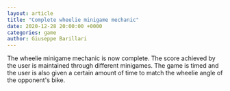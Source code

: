 ```yaml
---  
layout: article  
title: "Complete wheelie minigame mechanic"  
date: 2020-12-28 20:00:00 +0000  
categories: game
author: Giuseppe Barillari  
---  
```

The wheelie minigame mechanic is now complete. The score achieved by the user is maintained through different minigames. The game is timed and the user is also given a certain amount of time to match the wheelie angle of the opponent's bike.
